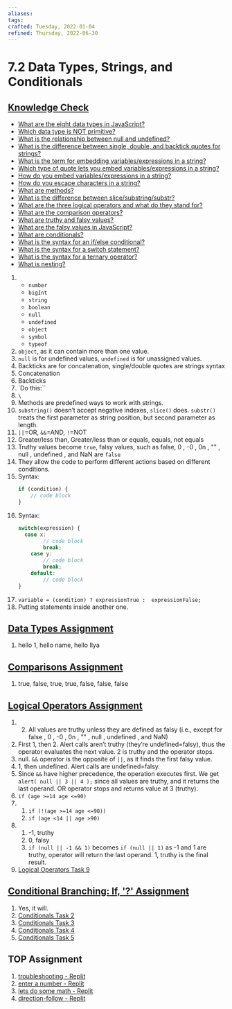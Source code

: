 ```yaml
---
aliases:
tags:
crafted: Tuesday, 2022-01-04
refined: Thursday, 2022-06-30
---
```


# 7.2 Data Types, Strings, and Conditionals

## [Knowledge Check](https://www.theodinproject.com/paths/foundations/courses/foundations/lessons/fundamentals-part-2#knowledge-check)

- [What are the eight data types in JavaScript?](https://javascript.info/types#summary)
- [Which data type is NOT primitive?](https://javascript.info/types#objects-and-symbols)
- [What is the relationship between null and undefined?](https://javascript.info/types#the-null-value)
- [What is the difference between single, double, and backtick quotes for strings?](https://developer.mozilla.org/en-US/docs/Learn/JavaScript/First_steps/Strings#single_quotes_vs._double_quotes)
- [What is the term for embedding variables/expressions in a string?](https://developer.mozilla.org/en-US/docs/Learn/JavaScript/First_steps/Strings#template_literals)
- [Which type of quote lets you embed variables/expressions in a string?](https://developer.mozilla.org/en-US/docs/Learn/JavaScript/First_steps/Strings#template_literals)
- [How do you embed variables/expressions in a string?](https://developer.mozilla.org/en-US/docs/Learn/JavaScript/First_steps/Strings#template_literals)
- [How do you escape characters in a string?](https://developer.mozilla.org/en-US/docs/Learn/JavaScript/First_steps/Strings#escaping_characters_in_a_string)
- [What are methods?](https://www.w3schools.com/js/js_string_methods.asp)
- [What is the difference between slice/substring/substr?](https://www.w3schools.com/js/js_string_methods.asp)
- [What are the three logical operators and what do they stand for?](http://javascript.info/logical-operators)
- [What are the comparison operators?](https://javascript.info/comparison)
- [What are truthy and falsy values?](https://javascript.info/ifelse#boolean-conversion)
- [What are the falsy values in JavaScript?](https://javascript.info/ifelse#boolean-conversion)
- [What are conditionals?](https://www.w3schools.com/js/js_if_else.asp)
- [What is the syntax for an if/else conditional?](https://developer.mozilla.org/en-US/docs/Learn/JavaScript/Building_blocks/conditionals#basic_if_..._else_syntax)
- [What is the syntax for a switch statement?](https://developer.mozilla.org/en-US/docs/Learn/JavaScript/Building_blocks/conditionals#switch_statements)
- [What is the syntax for a ternary operator?](https://developer.mozilla.org/en-US/docs/Learn/JavaScript/Building_blocks/conditionals#ternary_operator)
- [What is nesting?](https://developer.mozilla.org/en-US/docs/Learn/JavaScript/Building_blocks/conditionals#nesting_if_..._else)

1. - `number`
   - `bigInt`
   - `string`
   - `boolean`
   - `null`
   - `undefined`
   - `object`
   - `symbol`
   - `typeof`
2. `object`, as it can contain more than one value.
3. `null` is for undefined values, `undefined` is for unassigned values.
4. Backticks are for concatenation, single/double quotes are strings syntax
5. Concatenation
6. Backticks
7. `Do this:``
8. `\`
9. Methods are predefined ways to work with strings.
10. `substring()` doesn’t accept negative indexes, `slice()` does. `substr()` treats the first parameter as string position, but second parameter as length.
11. `||`=OR, `&&`=AND, `!`=NOT
12. Greater/less than, Greater/less than or equals, equals, not equals
13. Truthy values become `true`, falsy values, such as false, 0 , -0 , 0n , "" , null , undefined , and NaN are `false`
14. They allow the code to perform different actions based on different conditions.
15. Syntax:
	```js
	if (condition) {
		// code block
	}
	```
16. Syntax:
	```js
	switch(expression) {
	  case x:
			// code block
			break;
		case y:
			// code block
			break;
		default:
			// code block
	}
	```
17. `variable = (condition) ? expressionTrue :  expressionFalse;`
18. Putting statements inside another one.

## [Data Types Assignment](http://javascript.info/types)

1. hello 1, hello name, hello Ilya

## [Comparisons Assignment](http://javascript.info/comparison#tasks)

1. true, false, true, true, false, false, false

## [Logical Operators Assignment](https://javascript.info/logical-operators#tasks)

1. 2. All values are truthy unless they are defined as falsy (i.e., except for false , 0 , -0 , 0n , "" , null , undefined , and NaN)
2. First 1, then 2. Alert calls aren’t truthy (they’re undefined=falsy), thus the operator evaluates the next value. 2 is truthy and the operator stops.
3. null. `&&` operator is the opposite of `||`, as it finds the first falsy value.
4. 1, then undefined. Alert calls are undefined=falsy.
5. Since `&&` have higher precedence, the operation executes first. We get `alert( null || 3 || 4 );` since all values are truthy, and it returns the last operand. OR operator stops and returns value at 3 (truthy).
6. `if (age >=14 age <=90)`
7. 1. `if (!(age >=14 age <=90))`
   2. `if (age <14 || age >90)`
8. 1. -1, truthy
   2. 0, falsy
   3. `if (null || -1 && 1)` becomes `if (null || 1)` as -1 and 1 are truthy, operator will return the last operand. 1, truthy is the final result.
9. [Logical Operators Task 9](https://codepen.io/raineedust/pen/qBVWWMy)

## [Conditional Branching: If, '?' Assignment](https://javascript.info/ifelse#tasks)

1. Yes, it will.
2. [Conditionals Task 2](https://codepen.io/raineedust/pen/RwjNOpP)
3. [Conditionals Task 3](https://codepen.io/raineedust/pen/VwrYNdL)
4. [Conditionals Task 4](https://codepen.io/raineedust/pen/xxYvzaQ)
5. [Conditionals Task 5](https://codepen.io/raineedust/pen/ZEaYZPV)

## TOP Assignment

1. [troubleshooting - Replit](https://replit.com/@raineedust/troubleshooting)
2. [enter a number - Replit](https://replit.com/@raineedust/enter-a-number)
3. [lets do some math - Replit](https://replit.com/@raineedust/lets-do-some-math)
4. [direction-follow - Replit](https://replit.com/@raineedust/direction-follow)
